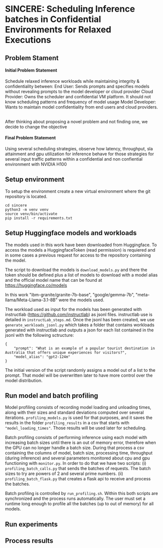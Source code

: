 # SINCERE: Scheduling Inference batches in Confidential Environments for Relaxed Executions

## Problem Stament

#### Initial Problem Statement
Schedule relaxed inference workloads while maintaining integrity & confidentiality between:
End User: Sends prompts and specifies models without revealing prompts to the model developer or cloud provider
Cloud Provider: Owns the scheduler and confidential VM platform. It should not know scheduling patterns and frequency of model usage
Model Developer: Wants to maintain model confidentiality from end users and cloud providers.  

After thinking about proposing a novel problem and not finding one, we decide to change the objective

#### Final Problem Statement
Using several scheduling strategies, observe how latency, throughput, sla attainment and gpu utilization for inference behave for those strategies for several input traffic patterns within a confidential and non confiential environment with NVIDIA H100


## Setup environment

To setup the environment create a new virtual environment where the git repository is located.

```
cd sincere
python3 -m venv venv
source venv/bin/activate
pip install -r requirements.txt
```

## Setup Huggingface models and workloads

The models used in this work have been downloaded from Huggingface. To access the models a HuggingfaceToken (read permission) is requiered and in some cases a previous request for access to the repository containing the model. 

The script to download the models is `download_models.py` and there the token should be defined plus a list of models to download with a model alias and the official model name that can be found at https://huggingface.co/models

In this work "ibm-granite/granite-7b-base", "google/gemma-7b", "meta-llama/Meta-Llama-3.1-8B" were the models used.

The workload used as input for the models has been generated with instructlab (https://github.com/instructlab) as jsonl files. instructlab use is detailed in `instructLab_steps.md`. Once the jsonl has been created, we use `generate_workloads_jsonl.py` which takes a folder that contains workloads generated with instructlab and outputs a json for each list contained in the jsonl with the following sctructure:
```
{
    "prompt": "What is an example of a popular tourist destination in Australia that offers unique experiences for visitors?",
    "model_alias": "gpt2-124m"
}
```
The initial version of the script randomly assigns a model out of a list to the prompt. That model will be overwritten later to have more control over the model distribution.

## Run model and batch profiling

Model profiling consists of recording model loading and unloading times, along with their sizes and standard deviations computed over several iterations. `profiling_models.py` is used for that purposes, and it saves the results in the folder `profiling_results` in a csv that starts with `"model_loading_times"`. Those results will be used later for scheduling.

Batch profiling consists of performing inference using each model with increasing batch sizes until there is an out of memory error, therefore when the GPU can no longer handle a batch size. During that process a csv containing the columns of model, batch size, processing time, throughput (during inference) and several parameters monitored about cpu and gpu functioning with `monitor.py`. In order to do that we have two scripts: 
(i) `profiling_batch_calls.py` that sends the batches of requests. The batch sizes to try are powers of 2 and several prime numbers.
(ii) `profiling_batch_flask.py` that creates a flask api to receive and process the batches. 

Batch profiling is controlled by `run_profiling.sh`. Within this both scripts are synchronized and the process runs automatically. The user must set a runtime long enough to profile all the batches (up to out of memory) for all models.


## Run experiments


## Process results



